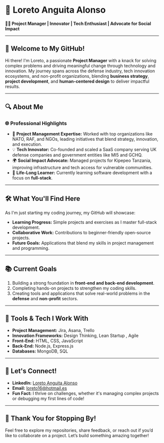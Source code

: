 # 🌟 Loreto Anguita Alonso  

**👩‍💻 Project Manager | Innovator | Tech Enthusiast | Advocate for Social Impact**

---

## 👋 Welcome to My GitHub!

Hi there! I'm Loreto, a passionate **Project Manager** with a knack for solving complex problems and driving meaningful change through technology and innovation. My journey spans across the defense industry, tech innovation ecosystems, and non-profit organizations, blending **business strategy**, **project development**, and **human-centered design** to deliver impactful results.

---

## 🔍 About Me

### 🌐 **Professional Highlights**
- 🚀 **Project Management Expertise:** Worked with top organizations like NATO, RAF, and NGOs, leading initiatives that blend strategy, innovation, and execution.
- 💡 **Tech Innovator:** Co-founded and scaled a SaaS company serving UK defense companies and government entities like MI5 and GCHQ.
- 🌍 **Social Impact Advocate:** Managed projects for Kipepeo Tanzania, improving infrastructure and tech access for vulnerable communities.
- 🤝 **Life-Long Learner:** Currently learning software development with a focus on **full-stack**.

---

## 🛠️ What You'll Find Here
As I'm just starting my coding journey, my GitHub will showcase:
- **Learning Progress:** Simple projects and exercises as I master full-stack development.
- **Collaborative Work:** Contributions to beginner-friendly open-source projects.
- **Future Goals:** Applications that blend my skills in project management and programming.

---

## 📚 Current Goals
1. Building a strong foundation in **front-end and back-end development**.
2. Completing hands-on projects to strengthen my coding skills.
3. Creating tools and applications that solve real-world problems in the **defense** and **non-profit** sectors.

---

## 🧰 Tools & Tech I Work With
- **Project Management:** Jira, Asana, Trello  
- **Innovation Frameworks:** Design Thinking, Lean Startup  , Agile
- **Front-End:** HTML, CSS, JavaScript  
- **Back-End:** Node.js, Express.js  
- **Databases:** MongoDB, SQL  

---

## 🎯 Let's Connect!

- **LinkedIn:** [Loreto Anguita Alonso](https://www.linkedin.com/in/loretoanguitaalonso)  
- **Email:** [loreto16@hotmail.es](mailto:loreto16@hotmail.es)  
- **Fun Fact:** I thrive on challenges, whether it's managing complex projects or debugging my first lines of code!  

---

## 🌟 Thank You for Stopping By!
Feel free to explore my repositories, share feedback, or reach out if you’d like to collaborate on a project. Let’s build something amazing together!


